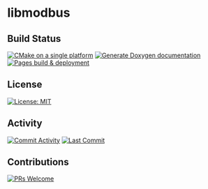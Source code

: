 # libmodbus


## Build Status
[![CMake on a single platform](https://github.com/shishir-dey/libmodbus/actions/workflows/cmake-single-platform.yml/badge.svg)](https://github.com/shishir-dey/libmodbus/actions/workflows/cmake-single-platform.yml)
[![Generate Doxygen documentation](https://github.com/shishir-dey/libmodbus/actions/workflows/doxygen.yml/badge.svg)](https://github.com/shishir-dey/libmodbus/actions/workflows/doxygen.yml)
[![Pages build & deployment](https://github.com/shishir-dey/libmodbus/actions/workflows/pages/pages-build-deployment/badge.svg)](https://github.com/shishir-dey/libmodbus/actions/workflows/pages/pages-build-deployment)

## License
[![License: MIT](https://img.shields.io/badge/license-MIT-blue.svg)](https://img.shields.io/badge/license-MIT-blue.svg)

## Activity
[![Commit Activity](https://img.shields.io/github/commit-activity/m/shishir-dey/libmodbus)](https://img.shields.io/github/commit-activity/m/shishir-dey/libmodbus)
[![Last Commit](https://img.shields.io/github/last-commit/shishir-dey/libmodbus)](https://img.shields.io/github/last-commit/shishir-dey/libmodbus)

## Contributions
[![PRs Welcome](https://img.shields.io/badge/PRs-welcome-brightgreen.svg)](https://img.shields.io/badge/PRs-welcome-brightgreen.svg)

